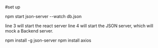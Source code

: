 #set up

npm start
json-server --watch db.json

line 3 will start the react server
line 4 will start the JSON server, which will mock a Backend server.

npm install -g json-server
npm install axios
